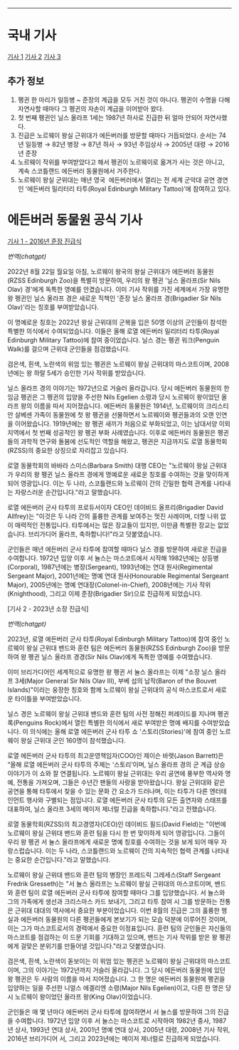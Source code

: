 
---

# 국내 기사

[기사 1](https://www.newsis.com/view/NISX20160824_0014343648)
[기사 2](https://www.joongang.co.kr/article/20495498)
[기사 3](https://www.kookje.co.kr/news2011/asp/newsbody.asp?key=20160825.22030190902)

## 추가 정보

1. 펭귄 한 마리가 일등병 ~ 준장의 계급을 모두 거친 것이 아니다. 펭귄이 수명을 다해 자연사할 때마다 그 펭귄의 자손이 계급을 이어받아 왔다.
2. 첫 번째 펭귄인 닐스 올라프 1세는 1987년 하사로 진급한 뒤 얼마 안되어 자연사했다.
3. 진급은 노르웨이 왕실 근위대가 에든버러를 방문할 때마다 거듭되었다. 순서는 74년 일등병 → 82년 병장 → 87년 하사 → 93년 주임상사 → 2005년 대령 → 2016년 준장
4. 노르웨이 작위를 부여받았다고 해서 펭귄이 노르웨이로 옮겨가 사는 것은 아니고, 계속 스코틀랜드 에든버러 동물원에서 거주한다.
5. 노르웨이 왕실 군위대는 매년 영국  에든버러에서 열리는 전 세계 군악대 공연 경연인 ‘에든버러 밀리터리 타투(Royal Edinburgh Military Tattoo)’에 참여하고 있다.

# 에든버러 동물원 공식 기사

[기사 1 - 2016년 준장 진급식](https://www.edinburghzoo.org.uk/news/nils-olav-most-famous-king-penguin-world-parades-his-way-new-honour)

_번역(chatgpt)_

2022년 8월 22일 월요일 아침, 노르웨이 왕국의 왕실 근위대가 에든버러 동물원(RZSS Edinburgh Zoo)을 특별히 방문하여, 우리의 왕 펭귄 '닐스 올라프(Sir Nils Olav) 경'에게 독특한 영예를 안겼습니다. 이미 기사 작위를 가진 세계에서 가장 유명한 왕 펭귄인 닐스 올라프 경은 새로운 직책인 '준장 닐스 올라프 경(Brigadier Sir Nils Olav)'라는 칭호를 부여받았습니다.

이 명예로운 칭호는 2022년 왕실 근위대의 군복을 입은 50명 이상의 군인들이 참석한 특별한 의식에서 수여되었습니다. 이들은 올해 로열 에든버러 밀리터리 타투(Royal Edinburgh Military Tattoo)에 참여 중이었습니다. 닐스 경는 펭귄 워크(Penguin Walk)를 걸으며 근위대 군인들을 점검했습니다.

검은색, 흰색, 노란색의 위엄 있는 펭귄은 노르웨이 왕실 근위대의 마스코트이며, 2008년에는 왕 하랄 5세가 승인한 기사 작위를 받았습니다.

닐스 올라프 경의 이야기는 1972년으로 거슬러 올라갑니다. 당시 에든버러 동물원의 한 임금 펭귄은 그 펭귄의 입양을 주선한 Nils Egelien 소령과 당시 노르웨이 왕이었던 올라프 왕의 이름을 따서 지어졌습니다. 에든버러 동물원은 1914년, 노르웨이의 크리스티안 살베센 가족이 동물원에 첫 왕 펭귄을 선물하면서 노르웨이와 펭귄들과의 오랜 인연을 이어왔습니다. 1919년에는 왕 펭귄 새끼가 처음으로 부화되었고, 이는 남대서양 이외 지역에서 첫 번째 성공적인 왕 펭귄 부화 사례였습니다. 이후로 에든버러 동물원은 펭귄들의 과학적 연구와 돌봄에 선도적인 역할을 해왔고, 펭귄은 지금까지도 로열 동물학회(RZSS)의 중요한 상징으로 자리잡고 있습니다.

로열 동물학회의 바바라 스미스(Barbara Smith) 대행 CEO는 "노르웨이 왕실 근위대가 우리의 왕 펭귄 닐스 올라프 경에게 명예로운 새로운 칭호를 수여하는 것을 맞이하게 되어 영광입니다. 이는 두 나라, 스코틀랜드와 노르웨이 간의 긴밀한 협력 관계를 나타내는 자랑스러운 순간입니다."라고 말했습니다.

로열 에든버러 군사 타투의 프로듀서이자 CEO인 데이비드 올프리(Brigadier David Allfrey)는 "이것은 두 나라 간의 훌륭한 관계를 보여주는 멋진 사례이며, 더할 나위 없이 매력적인 전통입니다. 타투에서는 많은 장교들이 있지만, 이만큼 특별한 장교는 없었습니다. 브리가디어 올라프, 축하합니다!"라고 덧붙였습니다.

군인들은 매년 에든버러 군사 타투에 참여할 때마다 닐스 경를 방문하여 새로운 진급을 수여합니다. 1972년 입양 이후 서 뉼스는 마스코트에서 시작해 1982년에는 상등병(Corporal), 1987년에는 병장(Sergeant), 1993년에는 연대 원사(Regimental Sergeant Major), 2001년에는 명예 연대 원사(Honourable Regimental Sergeant Major), 2005년에는 명예 연대장(Colonel-in-Chief), 2008년에는 기사 작위(Knighthood), 그리고 이제 준장(Brigadier Sir)으로 진급하게 되었습니다.

[기사 2 - 2023년 소장 진급식]

_번역(chatgpt)_

2023년, 로열 에든버러 군사 타투(Royal Edinburgh Military Tattoo)에 참여 중인 노르웨이 왕실 근위대 밴드와 훈련 팀은 에든버러 동물원(RZSS Edinburgh Zoo)을 방문하여 왕 펭귄 닐스 올라프 경경(Sir Nils Olav)에게 독특한 영예를 수여했습니다.

이미 브리가디어인 세계적으로 유명한 왕 펭귄 서 뉼스 올라프는 이제 "소장 닐스 올라프 3세(Major General Sir Nils Olav III), 부베 섬의 남작(Baron of the Bouvet Islands)"이라는 웅장한 칭호와 함께 노르웨이 왕실 근위대의 공식 마스코트로서 새로운 타이틀을 부여받았습니다.

닐스 경은 노르웨이 왕실 근위대 밴드와 훈련 팀의 사전 정해진 퍼레이드를 지나며 펭귄 록(Penguins Rock)에서 열린 특별한 의식에서 새로 부여받은 명예 배지를 수여받았습니다. 이 의식에는 올해 로열 에든버러 군사 타투 쇼 '스토리(Stories)'에 참여 중인 노르웨이 왕실 근위대 군인 160명이 참석했습니다.

로열 에든버러 군사 타투의 최고운영책임자(COO)인 제이슨 바렛(Jason Barrett)은 “올해 로열 에든버러 군사 타투의 주제는 ‘스토리’이며, 닐스 올라프 경의 군 계급 상승 이야기가 이 쇼와 잘 연결됩니다. 노르웨이 왕실 근위대는 우리 공연에 풍부한 역사와 명예, 전통을 가져오며, 그들은 수년간 팬들의 사랑을 받아왔습니다. 왕실 근위대와 같은 공연을 통해 타투에서 찾을 수 있는 문화 간 요소가 드러나며, 이는 타투가 다른 엔터테인먼트 행사와 구별되는 점입니다. 로열 에든버러 군사 타투의 모든 출연자와 스태프를 대표하여, 닐스 올라프 3세의 메이저 제너럴 진급을 축하합니다."라고 전했습니다.

로열 동물학회(RZSS)의 최고경영자(CEO)인 데이비드 필드(David Field)는 "이번에 노르웨이 왕실 근위대 밴드와 훈련 팀을 다시 한 번 맞이하게 되어 영광입니다. 그들이 우리 왕 펭귄 서 뉼스 올라프에게 새로운 명예 칭호를 수여하는 것을 보게 되어 매우 자랑스럽습니다. 이는 두 나라, 스코틀랜드와 노르웨이 간의 지속적인 협력 관계를 나타내는 중요한 순간입니다."라고 말했습니다.

노르웨이 왕실 근위대 밴드와 훈련 팀의 병장인 프레드릭 그레세스(Staff Sergeant Fredrik Gresseth)는 "서 뉼스 올라프는 노르웨이 왕실 근위대의 마스코트이며, 밴드와 훈련 팀이 로열 에든버러 군사 타투에 참여할 때마다 그를 입양했습니다. 서 뉼스와 그의 가족에게 생선과 크리스마스 카드 보내기, 그리고 타투 참여 시 그를 방문하는 전통은 근위대 대대의 역사에서 중요한 부분이었습니다. 이번 8월의 진급은 그의 훌륭한 행실과 에든버러 동물원의 다른 펭귄들에게 본보기가 되는 모습 덕분에 이루어진 것이며, 이는 그가 마스코트로서의 경력에서 중요한 이정표입니다. 훈련 팀의 군인들은 자신들의 마스코트를 점검하는 이 드문 기회를 기대하고 있으며, 밴드는 기사 작위를 받은 왕 펭귄에게 걸맞은 분위기를 만들어낼 것입니다."라고 덧붙였습니다.

검은색, 흰색, 노란색이 돋보이는 이 위엄 있는 펭귄은 노르웨이 왕실 근위대의 마스코트이며, 그의 이야기는 1972년까지 거슬러 올라갑니다. 그 당시 에든버러 동물원에 있던 왕 펭귄은 두 사람의 이름을 따서 지어졌습니다. 그 한 명은 에든버러 동물원에 펭귄을 입양하는 일을 주선한 니얼스 에겔리엔 소령(Major Nils Egelien)이고, 다른 한 명은 당시 노르웨이 왕이었던 올라프 왕(King Olav)이었습니다.

군인들은 매 몇 년마다 에든버러 군사 타투에 참여하면서 서 뉼스를 방문하여 그의 진급을 수여합니다. 1972년 입양 이후 서 뉼스는 마스코트로 시작하여 1982년 중사, 1987년 상사, 1993년 연대 상사, 2001년 명예 연대 상사, 2005년 대령, 2008년 기사 작위, 2016년 브리가디어 서, 그리고 2023년에는 메이저 제너럴로 진급하게 되었습니다.